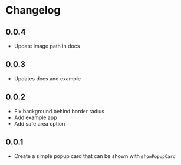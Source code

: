 # Changelog

## 0.0.4

* Update image path in docs

## 0.0.3

* Updates docs and example

## 0.0.2

* Fix background behind border radius
* Add example app
* Add safe area option

## 0.0.1

* Create a simple popup card that can be shown with `showPopupCard`
